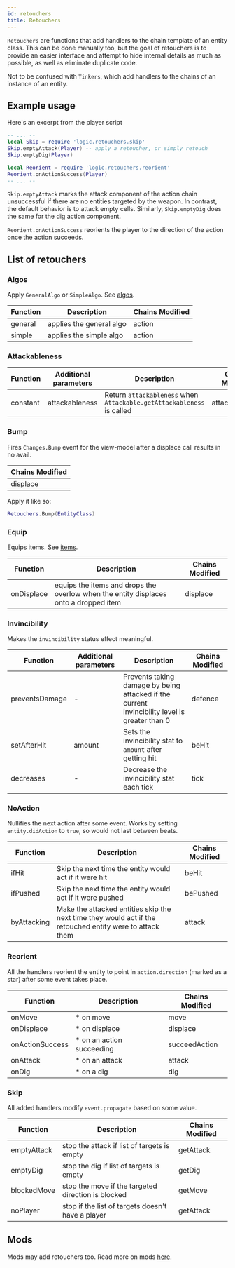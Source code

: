 ```yaml
---
id: retouchers
title: Retouchers
---
```


`Retouchers` are functions that add handlers to the chain template of an entity class. 
This can be done manually too, but the goal of retouchers is to provide an easier interface and attempt to hide internal details as much as possible, as well as eliminate duplicate code.

Not to be confused with `Tinkers`, which add handlers to the chains of an instance of an entity.

## Example usage

Here's an excerpt from the player script
```lua
-- ... --
local Skip = require 'logic.retouchers.skip'
Skip.emptyAttack(Player) -- apply a retoucher, or simply retouch
Skip.emptyDig(Player)

local Reorient = require 'logic.retouchers.reorient'
Reorient.onActionSuccess(Player)
-- ... --
```

`Skip.emptyAttack` marks the attack component of the action chain unsuccessful if there are no entities targeted by the weapon. In contrast, the default behavior is to attack empty cells. Similarly, `Skip.emptyDig` does the same for the dig action component.

`Reorient.onActionSuccess` reorients the player to the direction of the action once the action succeeds.

## List of retouchers

### Algos
Apply `GeneralAlgo` or `SimpleAlgo`. See [algos](algos.md).

| Function | Description | Chains Modified |
| -------- | ----------- | --------------- |
| general  | applies the general algo | action |
| simple   | applies the simple algo  | action |

### Attackableness

| Function | Additional parameters | Description | Chains Modified |
| -------- | --------------------- | ----------- | --------------- |
| constant | attackableness        | Return `attackableness` when `Attackable.getAttackableness` is called | attackableness |

### Bump
Fires `Changes.Bump` event for the view-model after a displace call results in no avail.

| Chains Modified |
| --------------- |
| displace |

Apply it like so:
```lua
Retouchers.Bump(EntityClass)
```

### Equip
Equips items. See [items](items.md). 

| Function | Description | Chains Modified |
| -------- | ----------- | --------------- |
| onDisplace  | equips the items and drops the overlow when the entity displaces onto a dropped item | displace |

### Invincibility
Makes the `invincibility` status effect meaningful.

| Function | Additional parameters | Description | Chains Modified |
| -------- | --------------------- | ----------- | --------------- |
| preventsDamage | - | Prevents taking damage by being attacked if the current invincibility level is greater than 0 | defence |
| setAfterHit | amount | Sets the invincibility stat to `amount` after getting hit | beHit |
| decreases | - | Decrease the invincibility stat each tick | tick |

### NoAction
Nullifies the next action after some event. Works by setting `entity.didAction` to `true`, so would not last between beats.

| Function | Description                      | Chains Modified |
| -------- | -------------------------------- | --------------- |
| ifHit    | Skip the next time the entity would act if it were hit | beHit   |
| ifPushed | Skip the next time the entity would act if it were pushed | bePushed |
| byAttacking | Make the attacked entities skip the next time they would act if the retouched entity were to attack them | attack |  

### Reorient
All the handlers reorient the entity to point in `action.direction` (marked as a star) after some event takes place.

| Function | Description  | Chains Modified |
| -------- | ------------ | --------------- |
| onMove   | * on move                        | move |
| onDisplace | * on displace                  | displace |
| onActionSuccess | * on an action succeeding | succeedAction |
| onAttack | * on an attack                   | attack |
| onDig    | * on a dig                       | dig |

### Skip
All added handlers modify `event.propagate` based on some value.

| Function | Description | Chains Modified |
| -------- | ----------- | --------------- |
| emptyAttack | stop the attack if list of targets is empty | getAttack |
| emptyDig | stop the dig if list of targets is empty | getDig |
| blockedMove | stop the move if the targeted direction is blocked | getMove | 
| noPlayer | stop if the list of targets doesn't have a player | getAttack |

## Mods

Mods may add retouchers too. Read more on mods [here](mods.md).